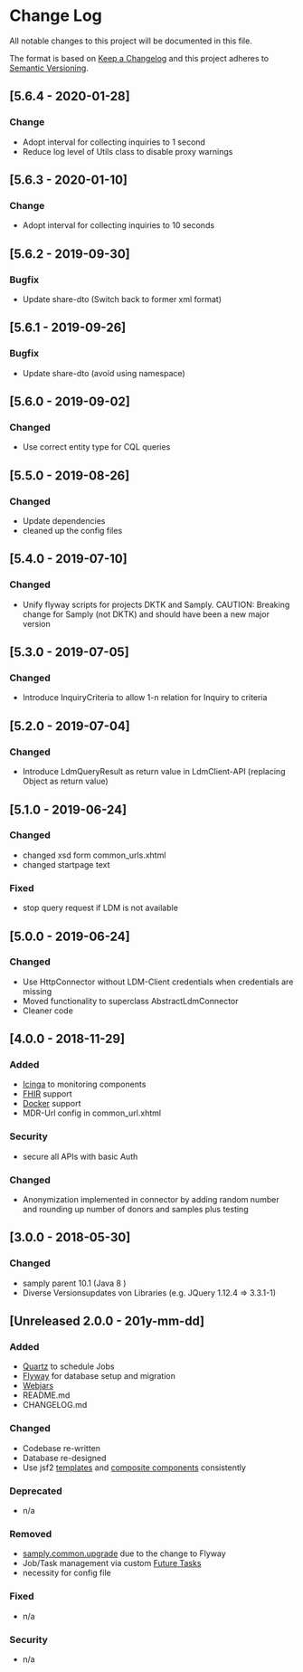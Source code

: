 # Change Log
All notable changes to this project will be documented in this file.

The format is based on [Keep a Changelog](http://keepachangelog.com/)
and this project adheres to [Semantic Versioning](http://semver.org/).

## [5.6.4 - 2020-01-28]
### Change
- Adopt interval for collecting inquiries to 1 second
- Reduce log level of Utils class to disable proxy warnings

## [5.6.3 - 2020-01-10]
### Change
- Adopt interval for collecting inquiries to 10 seconds

## [5.6.2 - 2019-09-30]
### Bugfix
- Update share-dto (Switch back to former xml format)

## [5.6.1 - 2019-09-26]
### Bugfix
- Update share-dto (avoid using namespace)

## [5.6.0 - 2019-09-02]
### Changed
- Use correct entity type for CQL queries

## [5.5.0 - 2019-08-26]
### Changed
- Update dependencies
- cleaned up the config files

## [5.4.0 - 2019-07-10]
### Changed
- Unify flyway scripts for projects DKTK and Samply. 
CAUTION: Breaking change for Samply (not DKTK) and should have been a new major version

## [5.3.0 - 2019-07-05]
### Changed
- Introduce InquiryCriteria to allow 1-n relation for Inquiry to criteria

## [5.2.0 - 2019-07-04]
### Changed
- Introduce LdmQueryResult as return value in LdmClient-API (replacing Object as return value)

## [5.1.0 - 2019-06-24]
### Changed
- changed xsd form common_urls.xhtml
- changed startpage text

### Fixed
- stop query request if LDM is not available

## [5.0.0 - 2019-06-24]
### Changed
- Use HttpConnector without LDM-Client credentials when credentials are missing
- Moved functionality to superclass AbstractLdmConnector
- Cleaner code

## [4.0.0 - 2018-11-29]
### Added
- [Icinga](https://icinga.com/) to monitoring components
- [FHIR](https://www.hl7.org/fhir/) support
- [Docker](https://www.docker.com/) support
- MDR-Url config in common_url.xhtml

### Security
- secure all APIs with basic Auth

### Changed
- Anonymization implemented in connector by adding random number and rounding up number of donors and samples plus testing

## [3.0.0 - 2018-05-30]
### Changed
- samply parent 10.1 (Java 8 )
- Diverse Versionsupdates von Libraries (e.g. JQuery 1.12.4 => 3.3.1-1)
 
## [Unreleased 2.0.0 - 201y-mm-dd]
### Added
- [Quartz](http://www.quartz-scheduler.org) to schedule Jobs
- [Flyway](https://flywaydb.org/) for database setup and migration
- [Webjars](http://webjars.org)
- README.md
- CHANGELOG.md

### Changed
- Codebase re-written
- Database re-designed
- Use jsf2 [templates](http://docs.oracle.com/javaee/6/tutorial/doc/giqxp.html) and 
[composite components](http://docs.oracle.com/javaee/6/tutorial/doc/giqzr.html) consistently

### Deprecated
- n/a

### Removed
- [samply.common.upgrade](https://code.mitro.dkfz.de/projects/COM/repos/samply.common.upgrade/browse)
    due to the change to Flyway
- Job/Task management via custom [Future Tasks](http://docs.oracle.com/javase/7/docs/api/java/util/concurrent/Future.html)
- necessity for config file

### Fixed
- n/a

### Security
- n/a